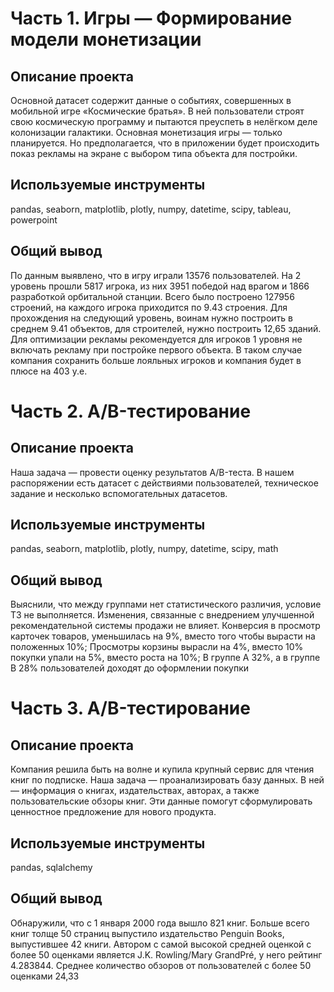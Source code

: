 # Часть 1. Игры — Формирование модели монетизации
## Описание проекта
Основной датасет содержит данные о событиях, совершенных в мобильной игре «Космические братья». В ней пользователи строят свою космическую программу и пытаются преуспеть в нелёгком деле колонизации галактики. Основная монетизация игры — только планируется. Но предполагается, что в приложении будет происходить показ рекламы на экране с выбором типа объекта для постройки.
## Используемые инструменты
pandas, seaborn, matplotlib, plotly, numpy, datetime, scipy, tableau, powerpoint
## Общий вывод
По данным выявлено, что в игру играли 13576 пользователей. На 2 уровень прошли 5817 игрока, из них 3951 победой над врагом и 1866 разработкой орбитальной станции. Всего было построено 127956 строений, на каждого игрока приходится по 9.43 строения. Для прохождения на следующий уровень, воинам нужно построить в среднем 9.41 объектов, для строителей, нужно построить 12,65 зданий. Для оптимизации рекламы рекомендуется для игроков 1 уровня не включать рекламу при постройке первого объекта. В таком случае компания сохранить больше лояльных игроков и компания будет в плюсе на 403 у.е.

# Часть 2. A/B-тестирование
## Описание проекта
Наша задача — провести оценку результатов A/B-теста. В нашем распоряжении есть датасет с действиями пользователей, техническое задание и несколько вспомогательных датасетов.
## Используемые инструменты
pandas, seaborn, matplotlib, plotly, numpy, datetime, scipy, math
## Общий вывод
Выяснили, что между группами нет статистического различия, условие ТЗ не выполняется. Изменения, связанные с внедрением улучшенной рекомендательной системы продажи не влияет. Конверсия в просмотр карточек товаров, уменьшилась на 9%, вместо того чтобы вырасти на положенных 10%; Просмотры корзины вырасли на 4%, вместо 10%
покупки упали на 5%, вместо роста на 10%; В группе А 32%, а в группе В 28% пользователей доходят до оформлении покупки

# Часть 3. A/B-тестирование
## Описание проекта
Компания решила быть на волне и купила крупный сервис для чтения книг по подписке. Наша задача — проанализировать базу данных. В ней — информация о книгах, издательствах, авторах, а также пользовательские обзоры книг. Эти данные помогут сформулировать ценностное предложение для нового продукта.
## Используемые инструменты
pandas, sqlalchemy
## Общий вывод
Обнаружили, что с 1 января 2000 года вышло 821 книг. Больше всего книг толще 50 страниц выпустило издательство Penguin Books, выпустившее 42 книги. Автором с самой высокой средней оценкой с более 50 оценками является J.K. Rowling/Mary GrandPré, у него рейтинг 4.283844. Среднее количество обзоров от пользователей с более 50 оценками 24,33
